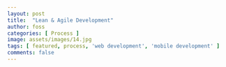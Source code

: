 ```yaml
---
layout: post
title:  "Lean & Agile Development"
author: foss
categories: [ Process ]
image: assets/images/14.jpg
tags: [ featured, process, 'web development', 'mobile development' ]
comments: false
---
```

